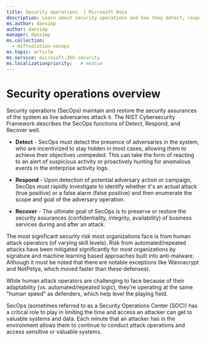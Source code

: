 ```yaml
---
title: Security operations  | Microsoft Docs
description: Learn about security operations and how they detect, respond, and recover the system when it's attacked.
ms.author: dansimp
author: dansimp
manager: dansimp
ms.collection: 
  - msftsolution-secops
ms.topic: article
ms.service: microsoft-365-security
ms.localizationpriority:   # medium
---
```


# Security operations overview

Security operations (SecOps) maintain and restore the security assurances of the system as live adversaries attack it. The NIST Cybersecurity Framework describes the SecOps functions of Detect, Respond, and Recover well.

- **Detect** - SecOps must detect the presence of adversaries in the system, who are incentivized to stay hidden in most cases, allowing them to achieve their objectives unimpeded. This can take the form of reacting to an alert of suspicious activity or proactively hunting for anomalous events in the enterprise activity logs.

- **Respond** - Upon detection of potential adversary action or campaign, SecOps must rapidly investigate to identify whether it's an actual attack (true positive) or a false alarm (false positive) and then enumerate the scope and goal of the adversary operation.

- **Recover** - The ultimate goal of SecOps is to preserve or restore the security assurances (confidentiality, integrity, availability) of business services during and after an attack.

The most significant security risk most organizations face is from human attack operators (of varying skill levels). Risk from automated/repeated attacks have been mitigated significantly for most organizations by signature and machine learning based approaches built into anti-malware. Although it must be noted that there are notable exceptions like Wannacrypt and NotPetya, which moved faster than these defenses).

While human attack operators are challenging to face because of their adaptability (vs. automated/repeated logic), they're operating at the same "human speed" as defenders, which help level the playing field.

SecOps (sometimes referred to as a Security Operations Center (SOC)) has a critical role to play in limiting the time and access an attacker can get to valuable systems and data. Each minute that an attacker has in the environment allows them to continue to conduct attack operations and access sensitive or valuable systems.

